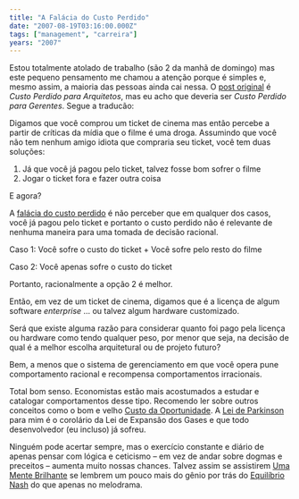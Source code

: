 ```yaml
---
title: "A Falácia do Custo Perdido"
date: "2007-08-19T03:16:00.000Z"
tags: ["management", "carreira"]
years: "2007"
---
```


<p></p>
<div style="float: right; margin: 5px"><img src="http://s3.amazonaws.com/akitaonrails/assets/2007/8/19/donkey.jpg" srcset="http://s3.amazonaws.com/akitaonrails/assets/2007/8/19/donkey.jpg 2x" alt=""></div>
<p>Estou totalmente atolado de trabalho (são 2 da manhã de domingo) mas este pequeno pensamento me chamou a atenção porque é simples e, mesmo assim, a maioria das pessoas ainda cai nessa. O <a href="http://jchyip.blogspot.com/2007/08/sunk-cost-fallacy-for-architects.html">post original</a> é <em>Custo Perdido para Arquitetos</em>, mas eu acho que deveria ser <em>Custo Perdido para Gerentes</em>. Segue a traducão:</p>
<p>Digamos que você comprou um ticket de cinema mas então percebe a partir de críticas da mídia que o filme é uma droga. Assumindo que você não tem nenhum amigo idiota que compraria seu ticket, você tem duas soluções:</p>
<ol>
  <li>Já que você já pagou pelo ticket, talvez fosse bom sofrer o filme</li>
  <li>Jogar o ticket fora e fazer outra coisa</li>
</ol>
<p></p>
<p></p>
<p>E agora?</p>
<p>A <a href="https://skepdic.com/sunkcost.html">falácia do custo perdido</a> é não perceber que em qualquer dos casos, você já pagou pelo ticket e portanto o custo perdido não é relevante de nenhuma maneira para uma tomada de decisão racional.</p>
<p>Caso 1: Você sofre o custo do ticket + Você sofre pelo resto do filme</p>
<p>Caso 2: Você apenas sofre o custo do ticket</p>
<p>Portanto, racionalmente a opção 2 é melhor.</p>
<p>Então, em vez de um ticket de cinema, digamos que é a licença de algum software <em>enterprise</em> … ou talvez algum hardware customizado.</p>
<p>Será que existe alguma razão para considerar quanto foi pago pela licença ou hardware como tendo qualquer peso, por menor que seja, na decisão de qual é a melhor escolha arquitetural ou de projeto futuro?</p>
<p>Bem, a menos que o sistema de gerenciamento em que você opera pune comportamento racional e recompensa comportamentos irracionais.</p>
<p>Total bom senso. Economistas estão mais acostumados a estudar e catalogar comportamentos desse tipo. Recomendo ler sobre outros conceitos como o bom e velho <a href="https://en.wikipedia.org/wiki/Opportunity_Cost">Custo da Oportunidade</a>. A <a href="https://en.wikipedia.org/wiki/Parkinson%27s_Law">Lei de Parkinson</a> para mim é o corolário da Lei de Expansão dos Gases e que todo desenvolvedor (eu incluso) já sofreu.</p>
<p>Ninguém pode acertar sempre, mas o exercício constante e diário de apenas pensar com lógica e ceticismo – em vez de andar sobre dogmas e preceitos – aumenta muito nossas chances. Talvez assim se assistirem <a href="https://en.wikipedia.org/wiki/A_Beautiful_Mind_%28film%29">Uma Mente Brilhante</a> se lembrem um pouco mais do gênio por trás do <a href="https://en.wikipedia.org/wiki/Nash_equilibrium">Equilíbrio Nash</a> do que apenas no melodrama.</p>
<p></p>
